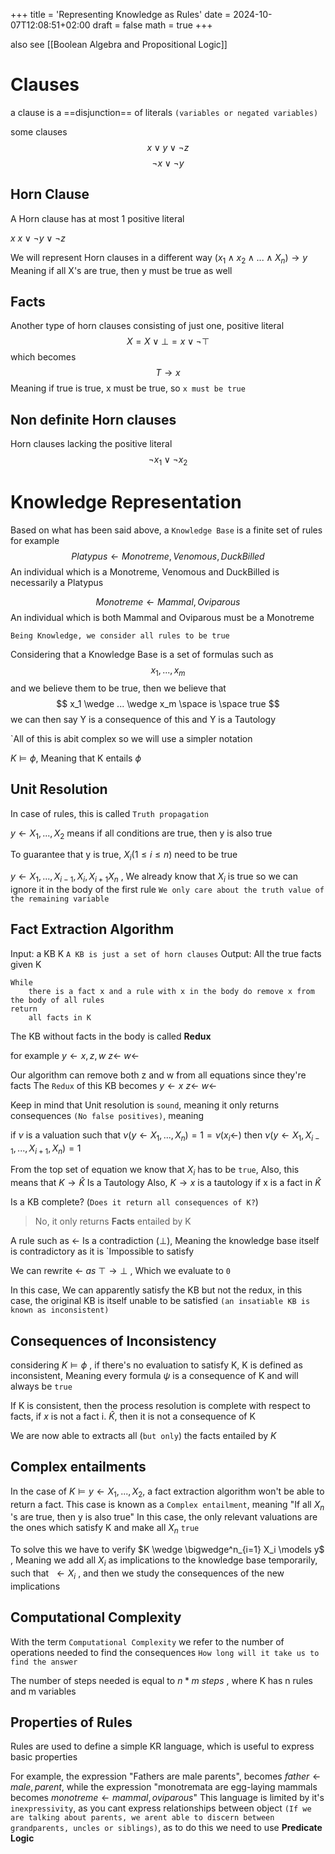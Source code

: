 +++
title = 'Representing Knowledge as Rules'
date = 2024-10-07T12:08:51+02:00
draft = false
math = true 
+++

also see [[Boolean Algebra and Propositional Logic]]
# Clauses
a clause is a ==disjunction== of literals `(variables or negated variables)`

some clauses
$$ x \vee y \vee \neg z $$
$$ \neg x \vee \neg y $$
## Horn Clause
A Horn clause has at most 1 positive literal

$x$
$x \vee \neg y \vee \neg z$

We will represent Horn clauses in a different way
$(x_1 \wedge x_2 \wedge ... \wedge X_n) \rightarrow y$
Meaning if all X's are true, then y must be true as well


## Facts 
Another type of horn clauses consisting of just one, positive literal
$$ X = X \vee \bot = x \vee \neg \top $$
which becomes
$$ T \rightarrow x $$
Meaning if true is true, x must be true, so `x must be true`

## Non definite Horn clauses
Horn clauses lacking the positive literal
$$ \neg x_1 \vee \neg x_2 $$
# Knowledge Representation
Based on what has been said above, a `Knowledge Base` is a finite set of rules
for example
$$ Platypus \leftarrow Monotreme, Venomous, DuckBilled $$
An individual which is a Monotreme, Venomous and DuckBilled is necessarily a Platypus

$$ Monotreme \leftarrow Mammal, Oviparous $$
An individual which is both Mammal and Oviparous must be a Monotreme

`Being Knowledge, we consider all rules to be true`

Considering that a Knowledge Base is a set of formulas such as
$$ x_1, ..., x_m $$
and we believe them to be true, then we believe that
$$ x_1 \wedge ... \wedge x_m \space is \space true $$
we can then say Y is a consequence of this and Y is a Tautology

`All of this is abit complex so we will use a simpler notation

$K \models \phi$, Meaning that K entails $\phi$ 

## Unit Resolution
In case of rules, this is called `Truth propagation`

$y \leftarrow X_1, . . ., X_2$  means if all conditions are true, then y is also true

To guarantee that y is true, $X_i (1 \le i \le n)$ need to be true 

$y \leftarrow X_1, . . .,X_{i-1}, X_i, X_{i+1} X_n$ , We already know that $X_i$ is true so we can ignore it in the body of the first rule `We only care about the truth value of the remaining variable`

## Fact Extraction Algorithm

Input: a KB K `A KB is just a set of horn clauses`
Output: All the true facts given K

```
While 
	there is a fact x and a rule with x in the body do remove x from the body of all rules
return
	all facts in K
```

The KB without facts in the body is called __Redux__

for example
$y \leftarrow x, z ,w$
$z \leftarrow$
$w \leftarrow$

Our algorithm can remove both z and w from all equations since they're facts
The `Redux` of this KB becomes
$y \leftarrow x$
$z \leftarrow$
$w \leftarrow$

Keep in mind that Unit resolution is `sound`, meaning it only returns consequences  `(No false positives)`, meaning 

if $\nu$ is a valuation such that $\nu(y \leftarrow X_1, ..., X_n)=1 = \nu(x_i \leftarrow)$ then $\nu(y \leftarrow X_1,X_{i-1}, ...,X_{i+1}, X_n) = 1$

From the top set of equation we know that $X_i$ has to be `true`,
Also, this means that $K \rightarrow \hat{K}$ Is a Tautology
	Also, $K \rightarrow x$ is a tautology if x is a fact in $\hat{K}$ 

Is a KB complete? (`Does it return all consequences of K?`)
> No, it only returns **Facts** entailed by K

A rule such as  $\leftarrow$ Is a contradiction ($\bot$), Meaning the knowledge base itself is contradictory as it is `Impossible to satisfy

We can rewrite  $\leftarrow \ as \ \top \rightarrow \bot$ , Which we evaluate to `0`

In this case, We can apparently satisfy the KB but not the redux, in this case, the original KB is itself unable to be satisfied `(an insatiable KB is known as inconsistent)`

## Consequences of Inconsistency

considering $K \models \phi$ , if there's no evaluation to satisfy K, K is defined as inconsistent, Meaning every formula $\psi$ is a consequence of K and will always be `true`

If K is consistent, then the process resolution is complete with respect to facts, if $x$ is not a fact i. $\hat{K}$, then it is not a consequence of K

We are now able to extracts all (`but only`) the facts entailed by $K$

## Complex entailments 

In the case of $K \models y \leftarrow X_1, . . . , X_2$, a fact extraction algorithm won't be able to return a fact.
This case is known as a `Complex entailment`, meaning "If  all $X_n$ 's are true, then y is also true" 
In this case, the only relevant valuations are the ones which satisfy K and make all $X_n$ `true`

To solve this we have to verify $K \wedge \bigwedge^n_{i=1} X_i \models y$ , Meaning we add all $X_i$ as implications to the knowledge base temporarily, such that $\ \leftarrow X_i$ , and then we study the consequences of the new implications

## Computational Complexity
With the term `Computational Complexity` we refer to the number of operations needed to find the consequences `How long will it take us to find the answer`

The number of steps needed is equal to $n * m \ steps$ , where K has n rules and m variables

## Properties of Rules
Rules are used to define a simple KR language, which is useful to express basic properties

For example, the expression "Fathers are male parents", becomes
$father \leftarrow male, parent$, while the expression "monotremata are egg-laying mammals becomes $monotreme \leftarrow mammal, oviparous$" 
This language is limited by it's `inexpressivity`, as you cant express relationships between object `(If we are talking about parents, we arent able to discern between grandparents, uncles or siblings)`, as to do this we need to use **Predicate Logic**

